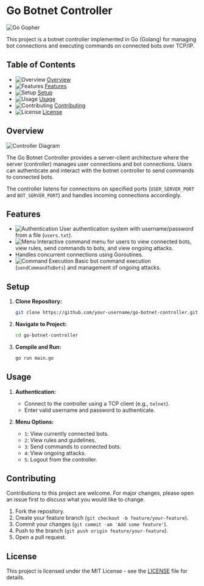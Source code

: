 # Go Botnet Controller

![Go Gopher](https://golang.org/doc/gopher/doc.png)

This project is a botnet controller implemented in Go (Golang) for managing bot connections and executing commands on connected bots over TCP/IP.

## Table of Contents

- ![Overview](https://example.com/overview.png) [Overview](#overview)
- ![Features](https://example.com/features.png) [Features](#features)
- ![Setup](https://example.com/setup.png) [Setup](#setup)
- ![Usage](https://example.com/usage.png) [Usage](#usage)
- ![Contributing](https://example.com/contributing.png) [Contributing](#contributing)
- ![License](https://example.com/license.png) [License](#license)

## Overview

![Controller Diagram](https://example.com/controller-diagram.png)

The Go Botnet Controller provides a server-client architecture where the server (controller) manages user connections and bot connections. Users can authenticate and interact with the botnet controller to send commands to connected bots.

The controller listens for connections on specified ports (`USER_SERVER_PORT` and `BOT_SERVER_PORT`) and handles incoming connections accordingly.

## Features

- ![Authentication](https://example.com/authentication.png) User authentication system with username/password from a file (`users.txt`).
- ![Menu](https://example.com/menu.png) Interactive command menu for users to view connected bots, view rules, send commands to bots, and view ongoing attacks.
-  Handles concurrent connections using Goroutines.
- ![Command Execution](https://example.com/command-execution.png) Basic bot command execution (`sendCommandToBots`) and management of ongoing attacks.

## Setup

1. **Clone Repository:**

   ```bash
   git clone https://github.com/your-username/go-botnet-controller.git
   ```

2. **Navigate to Project:**

   ```bash
   cd go-botnet-controller
   ```

3. **Compile and Run:**

   ```bash
   go run main.go
   ```

## Usage

1. **Authentication:**

   - Connect to the controller using a TCP client (e.g., `telnet`).
   - Enter valid username and password to authenticate.

2. **Menu Options:**

   - `1`: View currently connected bots.
   - `2`: View rules and guidelines.
   - `3`: Send commands to connected bots.
   - `4`: View ongoing attacks.
   - `5`: Logout from the controller.

## Contributing

Contributions to this project are welcome. For major changes, please open an issue first to discuss what you would like to change.

1. Fork the repository.
2. Create your feature branch (`git checkout -b feature/your-feature`).
3. Commit your changes (`git commit -am 'Add some feature'`).
4. Push to the branch (`git push origin feature/your-feature`).
5. Open a pull request.

## License

This project is licensed under the MIT License - see the [LICENSE](LICENSE) file for details.
